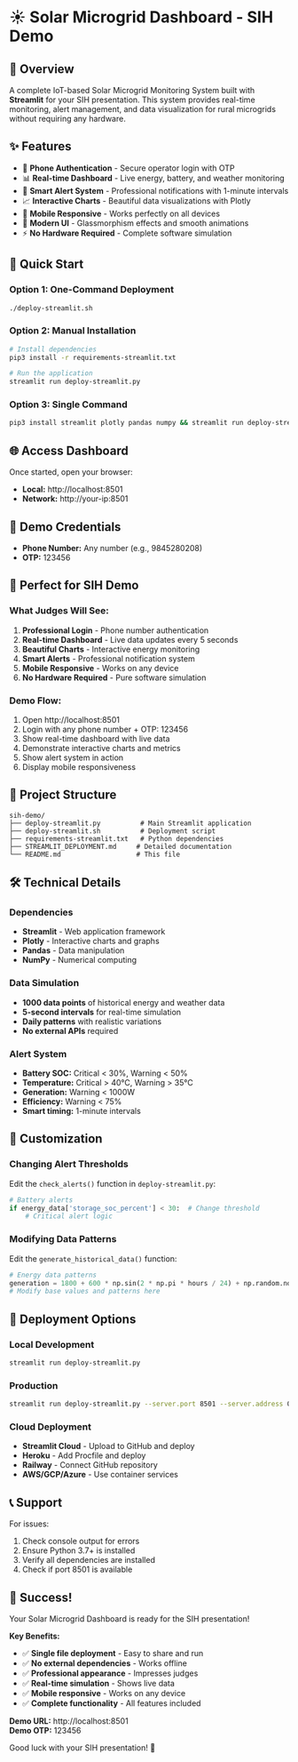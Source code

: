 # ☀️ Solar Microgrid Dashboard - SIH Demo

## 🎯 Overview

A complete IoT-based Solar Microgrid Monitoring System built with **Streamlit** for your SIH presentation. This system provides real-time monitoring, alert management, and data visualization for rural microgrids without requiring any hardware.

## ✨ Features

- 🔐 **Phone Authentication** - Secure operator login with OTP
- 📊 **Real-time Dashboard** - Live energy, battery, and weather monitoring
- 🚨 **Smart Alert System** - Professional notifications with 1-minute intervals
- 📈 **Interactive Charts** - Beautiful data visualizations with Plotly
- 📱 **Mobile Responsive** - Works perfectly on all devices
- 🎨 **Modern UI** - Glassmorphism effects and smooth animations
- ⚡ **No Hardware Required** - Complete software simulation

## 🚀 Quick Start

### Option 1: One-Command Deployment
```bash
./deploy-streamlit.sh
```

### Option 2: Manual Installation
```bash
# Install dependencies
pip3 install -r requirements-streamlit.txt

# Run the application
streamlit run deploy-streamlit.py
```

### Option 3: Single Command
```bash
pip3 install streamlit plotly pandas numpy && streamlit run deploy-streamlit.py
```

## 🌐 Access Dashboard

Once started, open your browser:
- **Local:** http://localhost:8501
- **Network:** http://your-ip:8501

## 🔑 Demo Credentials

- **Phone Number:** Any number (e.g., 9845280208)
- **OTP:** 123456

## 📱 Perfect for SIH Demo

### What Judges Will See:
1. **Professional Login** - Phone number authentication
2. **Real-time Dashboard** - Live data updates every 5 seconds
3. **Beautiful Charts** - Interactive energy monitoring
4. **Smart Alerts** - Professional notification system
5. **Mobile Responsive** - Works on any device
6. **No Hardware Required** - Pure software simulation

### Demo Flow:
1. Open http://localhost:8501
2. Login with any phone number + OTP: 123456
3. Show real-time dashboard with live data
4. Demonstrate interactive charts and metrics
5. Show alert system in action
6. Display mobile responsiveness

## 📁 Project Structure

```
sih-demo/
├── deploy-streamlit.py          # Main Streamlit application
├── deploy-streamlit.sh          # Deployment script
├── requirements-streamlit.txt   # Python dependencies
├── STREAMLIT_DEPLOYMENT.md     # Detailed documentation
└── README.md                   # This file
```

## 🛠️ Technical Details

### Dependencies
- **Streamlit** - Web application framework
- **Plotly** - Interactive charts and graphs
- **Pandas** - Data manipulation
- **NumPy** - Numerical computing

### Data Simulation
- **1000 data points** of historical energy and weather data
- **5-second intervals** for real-time simulation
- **Daily patterns** with realistic variations
- **No external APIs** required

### Alert System
- **Battery SOC:** Critical < 30%, Warning < 50%
- **Temperature:** Critical > 40°C, Warning > 35°C
- **Generation:** Warning < 1000W
- **Efficiency:** Warning < 75%
- **Smart timing:** 1-minute intervals

## 🎨 Customization

### Changing Alert Thresholds
Edit the `check_alerts()` function in `deploy-streamlit.py`:
```python
# Battery alerts
if energy_data['storage_soc_percent'] < 30:  # Change threshold
    # Critical alert logic
```

### Modifying Data Patterns
Edit the `generate_historical_data()` function:
```python
# Energy data patterns
generation = 1800 + 600 * np.sin(2 * np.pi * hours / 24) + np.random.normal(0, 100, 1000)
# Modify base values and patterns here
```

## 🚀 Deployment Options

### Local Development
```bash
streamlit run deploy-streamlit.py
```

### Production
```bash
streamlit run deploy-streamlit.py --server.port 8501 --server.address 0.0.0.0
```

### Cloud Deployment
- **Streamlit Cloud** - Upload to GitHub and deploy
- **Heroku** - Add Procfile and deploy
- **Railway** - Connect GitHub repository
- **AWS/GCP/Azure** - Use container services

## 📞 Support

For issues:
1. Check console output for errors
2. Ensure Python 3.7+ is installed
3. Verify all dependencies are installed
4. Check if port 8501 is available

## 🎉 Success!

Your Solar Microgrid Dashboard is ready for the SIH presentation!

**Key Benefits:**
- ✅ **Single file deployment** - Easy to share and run
- ✅ **No external dependencies** - Works offline
- ✅ **Professional appearance** - Impresses judges
- ✅ **Real-time simulation** - Shows live data
- ✅ **Mobile responsive** - Works on any device
- ✅ **Complete functionality** - All features included

**Demo URL:** http://localhost:8501  
**Demo OTP:** 123456

Good luck with your SIH presentation! 🚀